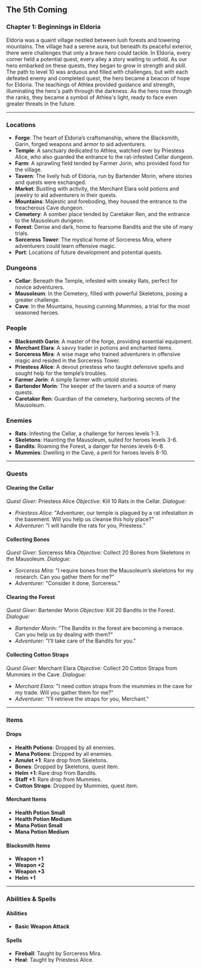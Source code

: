 The 5th Coming
------------------

### Chapter 1: Beginnings in Eldoria

Eldoria was a quaint village nestled between lush forests and towering mountains. The village had a serene aura, but beneath its peaceful exterior, there were challenges that only a brave hero could tackle. In Eldoria, every corner held a potential quest, every alley a story waiting to unfold. As our hero embarked on these quests, they began to grow in strength and skill. The path to level 10 was arduous and filled with challenges, but with each defeated enemy and completed quest, the hero became a beacon of hope for Eldoria. The teachings of Athlea provided guidance and strength, illuminating the hero's path through the darkness. As the hero rose through the ranks, they became a symbol of Athlea's light, ready to face even greater threats in the future.

---  

### Locations

*   **Forge**: The heart of Eldoria’s craftsmanship, where the Blacksmith, Garin, forged weapons and armor to aid adventurers.
*   **Temple**: A sanctuary dedicated to Athlea, watched over by Priestess Alice, who also guarded the entrance to the rat-infested Cellar dungeon.
*   **Farm**: A sprawling field tended by Farmer Jorin, who provided food for the village.
*   **Tavern**: The lively hub of Eldoria, run by Bartender Morin, where stories and quests were exchanged.
*   **Market**: Bustling with activity, the Merchant Elara sold potions and jewelry to aid adventurers in their quests.
*   **Mountains**: Majestic and foreboding, they housed the entrance to the treacherous Cave dungeon.
*   **Cemetery**: A somber place tended by Caretaker Ren, and the entrance to the Mausoleum dungeon.
*   **Forest**: Dense and dark, home to fearsome Bandits and the site of many trials.
*   **Sorceress Tower**: The mystical home of Sorceress Mira, where adventurers could learn offensive magic.
*   **Port**: Locations of future development and potential quests.

### Dungeons

*   **Cellar**: Beneath the Temple, infested with sneaky Rats, perfect for novice adventurers.
*   **Mausoleum**: In the Cemetery, filled with powerful Skeletons, posing a greater challenge.
*   **Cave**: In the Mountains, housing cunning Mummies, a trial for the most seasoned heroes.

### People

*   **Blacksmith Garin**: A master of the forge, providing essential equipment.
*   **Merchant Elara**: A savvy trader in potions and enchanted items.
*   **Sorceress Mira**: A wise mage who trained adventurers in offensive magic and resided in the Sorceress Tower.
*   **Priestess Alice**: A devout priestess who taught defensive spells and sought help for the temple’s troubles.
*   **Farmer Jorin**: A simple farmer with untold stories.
*   **Bartender Morin**: The keeper of the tavern and a source of many quests.
*   **Caretaker Ren**: Guardian of the cemetery, harboring secrets of the Mausoleum.

### Enemies

*   **Rats**: Infesting the Cellar, a challenge for heroes levels 1-3.
*   **Skeletons**: Haunting the Mausoleum, suited for heroes levels 3-6.
*   **Bandits**: Roaming the Forest, a danger for heroes levels 6-8.
*   **Mummies**: Dwelling in the Cave, a peril for heroes levels 8-10.

---  

### Quests

#### Clearing the Cellar

_Quest Giver:_ Priestess Alice
_Objective:_ Kill 10 Rats in the Cellar.
_Dialogue:_
*   _Priestess Alice:_ "Adventurer, our temple is plagued by a rat infestation in the basement. Will you help us cleanse this holy place?"
*   _Adventurer:_ "I will handle the rats for you, Priestess."

#### Collecting Bones

_Quest Giver:_ Sorceress Mira
_Objective:_ Collect 20 Bones from Skeletons in the Mausoleum.
_Dialogue:_
*   _Sorceress Mira:_ "I require bones from the Mausoleum’s skeletons for my research. Can you gather them for me?"
*   _Adventurer:_ "Consider it done, Sorceress."

#### Clearing the Forest

_Quest Giver:_ Bartender Morin
_Objective:_ Kill 20 Bandits in the Forest.
_Dialogue:_
*   _Bartender Morin:_ "The Bandits in the forest are becoming a menace. Can you help us by dealing with them?"
*   _Adventurer:_ "I’ll take care of the Bandits for you."

#### Collecting Cotton Straps

_Quest Giver:_ Merchant Elara
_Objective:_ Collect 20 Cotton Straps from Mummies in the Cave.
_Dialogue:_
*   _Merchant Elara:_ "I need cotton straps from the mummies in the cave for my trade. Will you gather them for me?"
*   _Adventurer:_ "I’ll retrieve the straps for you, Merchant."

---  

### Items

#### Drops

*   **Health Potions**: Dropped by all enemies.
*   **Mana Potions**: Dropped by all enemies.
*   **Amulet +1**: Rare drop from Skeletons.
*   **Bones**: Dropped by Skeletons, quest item.
*   **Helm +1**: Rare drop from Bandits.
*   **Staff +1**: Rare drop from Mummies.
*   **Cotton Straps**: Dropped by Mummies, quest item.

#### Merchant Items

*   **Health Potion Small**
*   **Health Potion Medium**
*   **Mana Potion Small**
*   **Mana Potion Medium**

#### Blacksmith Items

*   **Weapon +1**
*   **Weapon +2**
*   **Weapon +3**
*   **Helm +1**
 
---   

### Abilities & Spells

#### Abilities

*   **Basic Weapon Attack**

#### Spells

*   **Fireball**: Taught by Sorceress Mira.
*   **Heal**: Taught by Priestess Alice.